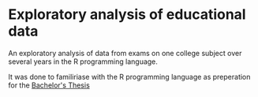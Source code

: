 # Exploratory analysis of educational data
An exploratory analysis of data from exams on one college subject over several years in the R programming language.

It was done to familiriase with the R programming language as preperation for the [Bachelor's Thesis](https://github.com/krizt9/Exploratory-Analysis-of-Telecommunication-Data)
